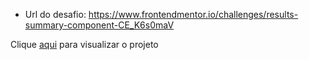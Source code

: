 
- Url do desafio: https://www.frontendmentor.io/challenges/results-summary-component-CE_K6s0maV

Clique [aqui](poetic-basbousa-d5aa66.netlify.app) para visualizar o projeto